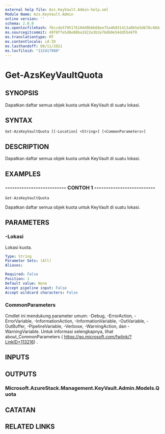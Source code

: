 ```yaml
---
external help file: Azs.KeyVault.Admin-help.xml
Module Name: Azs.KeyVault.Admin
online version: ''
schema: 2.0.0
ms.openlocfilehash: f6ccde5795176104d9b6b68ee75a4b931413a0b5e5d678c40dab3c979c2fd8d1
ms.sourcegitcommit: 49f8ffe5d8e08ba3d22e3b2e76db0e54dd55d4f0
ms.translationtype: MT
ms.contentlocale: id-ID
ms.lasthandoff: 08/11/2021
ms.locfileid: "132417980"
---
```

# Get-AzsKeyVaultQuota

## SYNOPSIS
Dapatkan daftar semua objek kuota untuk KeyVault di suatu lokasi.

## SYNTAX

```
Get-AzsKeyVaultQuota [[-Location] <String>] [<CommonParameters>]
```

## DESCRIPTION
Dapatkan daftar semua objek kuota untuk KeyVault di suatu lokasi.

## EXAMPLES

### -------------------------- CONTOH 1 --------------------------
```
Get-AzsKeyVaultQuota
```

Dapatkan daftar semua objek kuota untuk KeyVault di suatu lokasi.

## PARAMETERS

### -Lokasi
Lokasi kuota.

```yaml
Type: String
Parameter Sets: (All)
Aliases: 

Required: False
Position: 1
Default value: None
Accept pipeline input: False
Accept wildcard characters: False
```

### CommonParameters
Cmdlet ini mendukung parameter umum: -Debug, -ErrorAction, -ErrorVariable, -InformationAction, -InformationVariable, -OutVariable, -OutBuffer, -PipelineVariable, -Verbose, -WarningAction, dan -WarningVariable. Untuk informasi selengkapnya, lihat about_CommonParameters ( https://go.microsoft.com/fwlink/?LinkID=113216) .

## INPUTS

## OUTPUTS

### Microsoft.AzureStack.Management.KeyVault.Admin.Models.Quota

## CATATAN

## RELATED LINKS

